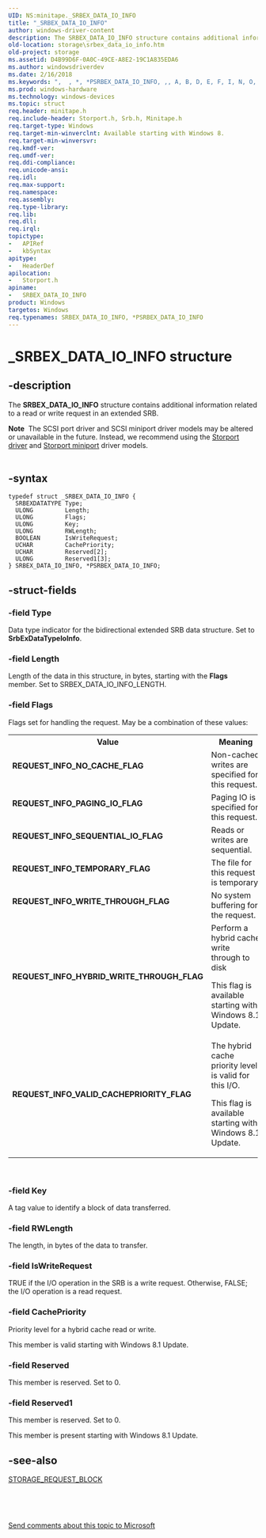 ```yaml
---
UID: NS:minitape._SRBEX_DATA_IO_INFO
title: "_SRBEX_DATA_IO_INFO"
author: windows-driver-content
description: The SRBEX_DATA_IO_INFO structure contains additional information related to a read or write request in an extended SRB.
old-location: storage\srbex_data_io_info.htm
old-project: storage
ms.assetid: D4B99D6F-0A0C-49CE-A8E2-19C1A835EDA6
ms.author: windowsdriverdev
ms.date: 2/16/2018
ms.keywords: ",  , *, *PSRBEX_DATA_IO_INFO, ,, A, B, D, E, F, I, N, O, P, PSRBEX_DATA_IO_INFO, PSRBEX_DATA_IO_INFO structure pointer [Storage Devices], R, REQUEST_INFO_HYBRID_WRITE_THROUGH_FLAG, REQUEST_INFO_NO_CACHE_FLAG, REQUEST_INFO_PAGING_IO_FLAG, REQUEST_INFO_SEQUENTIAL_IO_FLAG, REQUEST_INFO_TEMPORARY_FLAG, REQUEST_INFO_VALID_CACHEPRIORITY_FLAG, REQUEST_INFO_WRITE_THROUGH_FLAG, S, SRBEX_DATA_IO_INFO, SRBEX_DATA_IO_INFO structure [Storage Devices], T, X, _, _SRBEX_DATA_IO_INFO, storage.srbex_data_io_info, storport/PSRBEX_DATA_IO_INFO, storport/SRBEX_DATA_IO_INFO"
ms.prod: windows-hardware
ms.technology: windows-devices
ms.topic: struct
req.header: minitape.h
req.include-header: Storport.h, Srb.h, Minitape.h
req.target-type: Windows
req.target-min-winverclnt: Available starting with Windows 8.
req.target-min-winversvr: 
req.kmdf-ver: 
req.umdf-ver: 
req.ddi-compliance: 
req.unicode-ansi: 
req.idl: 
req.max-support: 
req.namespace: 
req.assembly: 
req.type-library: 
req.lib: 
req.dll: 
req.irql: 
topictype:
-	APIRef
-	kbSyntax
apitype:
-	HeaderDef
apilocation:
-	Storport.h
apiname:
-	SRBEX_DATA_IO_INFO
product: Windows
targetos: Windows
req.typenames: SRBEX_DATA_IO_INFO, *PSRBEX_DATA_IO_INFO
---
```


# _SRBEX_DATA_IO_INFO structure


## -description


The <b>SRBEX_DATA_IO_INFO</b> structure contains additional information related to a read or write request in an extended SRB.
<div class="alert"><b>Note</b>  The SCSI port driver and SCSI miniport driver models may be altered or unavailable in the future. Instead, we recommend using the <a href="https://msdn.microsoft.com/en-us/windows/hardware/drivers/storage/storport-driver">Storport driver</a> and <a href="https://msdn.microsoft.com/en-us/windows/hardware/drivers/storage/storport-miniport-drivers">Storport miniport</a> driver models.</div><div> </div>

## -syntax


````
typedef struct _SRBEX_DATA_IO_INFO {
  SRBEXDATATYPE Type;
  ULONG         Length;
  ULONG         Flags;
  ULONG         Key;
  ULONG         RWLength;
  BOOLEAN       IsWriteRequest;
  UCHAR         CachePriority;
  UCHAR         Reserved[2];
  ULONG         Reserved1[3];
} SRBEX_DATA_IO_INFO, *PSRBEX_DATA_IO_INFO;
````


## -struct-fields




### -field Type

Data type indicator for the bidirectional extended SRB data structure. Set to <b>SrbExDataTypeIoInfo</b>.


### -field Length

Length of the data in this structure, in bytes, starting with the <b>Flags</b> member. Set to SRBEX_DATA_IO_INFO_LENGTH.


### -field Flags

Flags set for handling the request. May be a combination of these values:

<table>
<tr>
<th>Value</th>
<th>Meaning</th>
</tr>
<tr>
<td width="40%"><a id="REQUEST_INFO_NO_CACHE_FLAG"></a><a id="request_info_no_cache_flag"></a><dl>
<dt><b>REQUEST_INFO_NO_CACHE_FLAG</b></dt>
</dl>
</td>
<td width="60%">
Non-cached writes are specified for this request.

</td>
</tr>
<tr>
<td width="40%"><a id="REQUEST_INFO_PAGING_IO_FLAG"></a><a id="request_info_paging_io_flag"></a><dl>
<dt><b>REQUEST_INFO_PAGING_IO_FLAG</b></dt>
</dl>
</td>
<td width="60%">
Paging IO is specified for this request.

</td>
</tr>
<tr>
<td width="40%"><a id="REQUEST_INFO_SEQUENTIAL_IO_FLAG"></a><a id="request_info_sequential_io_flag"></a><dl>
<dt><b>REQUEST_INFO_SEQUENTIAL_IO_FLAG</b></dt>
</dl>
</td>
<td width="60%">
Reads or writes are sequential.

</td>
</tr>
<tr>
<td width="40%"><a id="REQUEST_INFO_TEMPORARY_FLAG"></a><a id="request_info_temporary_flag"></a><dl>
<dt><b>REQUEST_INFO_TEMPORARY_FLAG</b></dt>
</dl>
</td>
<td width="60%">
The file for this request is temporary.

</td>
</tr>
<tr>
<td width="40%"><a id="REQUEST_INFO_WRITE_THROUGH_FLAG"></a><a id="request_info_write_through_flag"></a><dl>
<dt><b>REQUEST_INFO_WRITE_THROUGH_FLAG</b></dt>
</dl>
</td>
<td width="60%">
No system buffering for the request.

</td>
</tr>
<tr>
<td width="40%"><a id="REQUEST_INFO_HYBRID_WRITE_THROUGH_FLAG"></a><a id="request_info_hybrid_write_through_flag"></a><dl>
<dt><b>REQUEST_INFO_HYBRID_WRITE_THROUGH_FLAG</b></dt>
</dl>
</td>
<td width="60%">
Perform a hybrid cache write through to disk

This flag is available starting with Windows 8.1 Update.

</td>
</tr>
<tr>
<td width="40%"><a id="REQUEST_INFO_VALID_CACHEPRIORITY_FLAG"></a><a id="request_info_valid_cachepriority_flag"></a><dl>
<dt><b>REQUEST_INFO_VALID_CACHEPRIORITY_FLAG</b></dt>
</dl>
</td>
<td width="60%">
The hybrid cache priority level is valid for this I/O.

This flag is available starting with Windows 8.1 Update.

</td>
</tr>
</table>
 


### -field Key

A tag value to identify a block of data transferred.


### -field RWLength

The length, in bytes of the data to transfer.


### -field IsWriteRequest

TRUE if the I/O operation in the SRB is a write request. Otherwise, FALSE; the I/O operation is a read request.


### -field CachePriority

Priority level for a hybrid cache read or write.

This member is valid starting with Windows 8.1 Update.


### -field Reserved

This member is reserved. Set to 0.


### -field Reserved1

This member is reserved. Set to 0.

This member is present starting with Windows 8.1 Update.


## -see-also

<a href="..\storport\ns-storport-_storage_request_block.md">STORAGE_REQUEST_BLOCK</a>



 

 

<a href="mailto:wsddocfb@microsoft.com?subject=Documentation%20feedback [storage\storage]:%20SRBEX_DATA_IO_INFO structure%20 RELEASE:%20(2/16/2018)&amp;body=%0A%0APRIVACY STATEMENT%0A%0AWe use your feedback to improve the documentation. We don't use your email address for any other purpose, and we'll remove your email address from our system after the issue that you're reporting is fixed. While we're working to fix this issue, we might send you an email message to ask for more info. Later, we might also send you an email message to let you know that we've addressed your feedback.%0A%0AFor more info about Microsoft's privacy policy, see http://privacy.microsoft.com/en-us/default.aspx." title="Send comments about this topic to Microsoft">Send comments about this topic to Microsoft</a>

